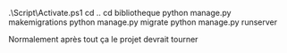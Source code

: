 .\Script\Activate.ps1
cd ..
cd bibliotheque
python manage.py makemigrations
python manage.py migrate
python manage.py runserver

Normalement après tout ça le projet devrait tourner 
